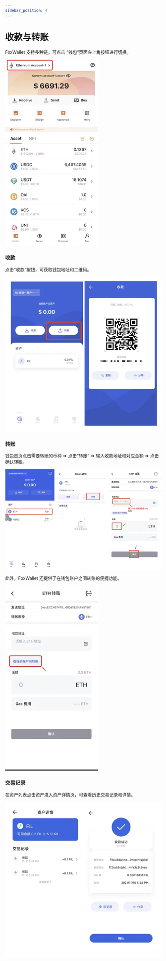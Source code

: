 ```yaml
---
sidebar_position: 4
---
```


# 收款与转账
FoxWallet 支持多种链，可点击 ”钱包“页面左上角按钮进行切换。

![](../img/switch-entrance.webp)

### 收款
点击”收款”按钮，可获取钱包地址和二维码。

![](../img/receive.webp)

### 转账

钱包首页点击需要转账的币种 => 点击“转账” => 输入收款地址和对应金额 => 点击确认转账。

![](../img/transfer.webp)

此外，FoxWallet 还提供了在钱包账户之间转账的便捷功能。

![](../img/transfer-in-wallet.webp)

### 交易记录
在资产列表点击资产进入资产详情页，可查看历史交易记录和详情。

![](../img/history_detail.webp)


